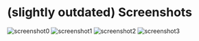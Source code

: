 # (slightly outdated) Screenshots
![screenshot0](http://i.imgur.com/GmE8PIR.png)
![screenshot1](http://i.imgur.com/PHigCbR.png)
![screenshot2](http://i.imgur.com/QGfiQHV.png)
![screenshot3](http://i.imgur.com/kbUqCyQ.png)
